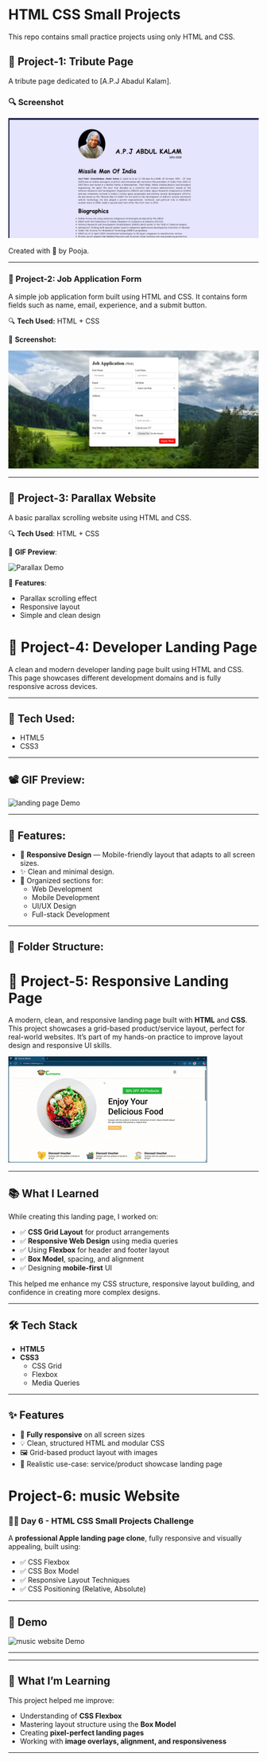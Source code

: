 
# HTML CSS Small Projects

This repo contains small practice projects using only HTML and CSS.

## 📁 Project-1: Tribute Page

A tribute page dedicated to [A.P.J Abadul Kalam].

### 🔍 Screenshot

![Tribute Page Screenshot](Project-1/tribute-page.jpg)

Created with 💙 by Pooja.


---

### 📁 Project-2: Job Application Form

A simple job application form built using HTML and CSS. It contains form fields such as name, email, experience, and a submit button.

🔍 **Tech Used:** HTML + CSS

📸 **Screenshot:**

![Job Application Form](./Project-2/JobApplicationForm.jpg)


---

## 📁 Project-3: Parallax Website

A basic parallax scrolling website using HTML and CSS.

🔍 **Tech Used**: HTML + CSS

📸 **GIF Preview**:

![Parallax Demo](Project-3/images/parallax.gif)

🎯 **Features**:
- Parallax scrolling effect
- Responsive layout
- Simple and clean design



# 📱 Project-4: Developer Landing Page

A clean and modern developer landing page built using HTML and CSS. This page showcases different development domains and is fully responsive across devices.

---

## 🔧 Tech Used:
- HTML5
- CSS3

---

## 📽️ GIF Preview:

![landing page Demo](Project-4/images/LandingPage.gif)

---

## 🎯 Features:

- 📱 **Responsive Design** — Mobile-friendly layout that adapts to all screen sizes.
- ✨ Clean and minimal design.
- 📂 Organized sections for:
  - Web Development
  - Mobile Development
  - UI/UX Design
  - Full-stack Development

---

## 📁 Folder Structure:

# 🍉 Project-5: Responsive Landing Page

A modern, clean, and responsive landing page built with **HTML** and **CSS**. This project showcases a grid-based product/service layout, perfect for real-world websites. It’s part of my hands-on practice to improve layout design and responsive UI skills.

![Project Demo](Project-5/images/project5gif.gif)

---

## 📚 What I Learned

While creating this landing page, I worked on:

- ✅ **CSS Grid Layout** for product arrangements
- ✅ **Responsive Web Design** using media queries
- ✅ Using **Flexbox** for header and footer layout
- ✅ **Box Model**, spacing, and alignment
- ✅ Designing **mobile-first** UI

This helped me enhance my CSS structure, responsive layout building, and confidence in creating more complex designs.

---

## 🛠️ Tech Stack

- **HTML5**
- **CSS3**
  - CSS Grid
  - Flexbox
  - Media Queries

---

## ✨ Features

- 📱 **Fully responsive** on all screen sizes
- 💡 Clean, structured HTML and modular CSS
- 🖼️ Grid-based product layout with images
- 🧰 Realistic use-case: service/product showcase landing page




# Project-6: music Website

### 👩‍💻 Day 6 - HTML CSS Small Projects Challenge

A **professional Apple landing page clone**, fully responsive and visually appealing, built using:

- ✅ CSS Flexbox  
- ✅ CSS Box Model  
- ✅ Responsive Layout Techniques  
- ✅ CSS Positioning (Relative, Absolute)  

---

## 📸 Demo

![music website Demo](Project-6/Images/project6.gif)

---


---

## 🧠 What I’m Learning

This project helped me improve:

- Understanding of **CSS Flexbox**  
- Mastering layout structure using the **Box Model**  
- Creating **pixel-perfect landing pages**  
- Working with **image overlays, alignment, and responsiveness**

---






